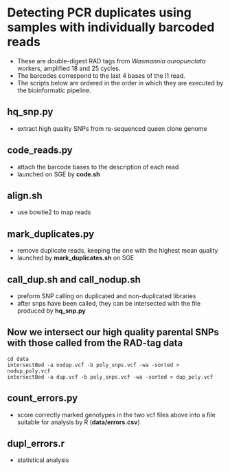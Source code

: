 # Detecting PCR duplicates using samples with individually barcoded reads

- These are double-digest RAD tags from *Wasmannia auropunctata* workers, amplified 18 and 25 cycles.
- The barcodes correspond to the last 4 bases of the I1 read.
- The scripts below are ordered in the order in which they are executed by the bioinformatic pipeline.

## **hq_snp.py**
- extract high quality SNPs from re-sequenced queen clone genome

## **code_reads.py**
- attach the barcode bases to the description of each read
- launched on SGE by **code.sh**

## **align.sh**
- use bowtie2 to map reads

## **mark_duplicates.py**
- remove duplicate reads, keeping the one with the highest mean quality
- launched by **mark_duplicates.sh** on SGE

## **call_dup.sh** and **call_nodup.sh**
- preform SNP calling on duplicated and non-duplicated libraries
- after snps have been called, they can be intersected with the file produced by **hq_snp.py**

## Now we intersect our high quality parental SNPs with those called from the RAD-tag data

    cd data
    intersectBed -a nodup.vcf -b poly_snps.vcf -wa -sorted > nodup_poly.vcf
    intersectBed -a dup.vcf -b poly_snps.vcf -wa -sorted > dup_poly.vcf

## **count_errors.py**
- score correctly marked genotypes in the two vcf files above into a file suitable for analysis by R (**data/errors.csv**)

## **dupl_errors.r**
- statistical analysis
    
    
    
